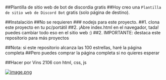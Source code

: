 ##Plantilla de sitio web de bot de discordia gratis
##Hoy creo una `Plantilla de sitio web de Discord Bot` gratis (solo página de destino).

##Instalación
##No se requieren ### nodejs para este proyecto.
 ##1. clona este proyecto en tu pc/portátil
 ##2. ¡Abre index.html en el navegador, tada! puedes cambiar todo eso en el sitio web :)
 ##2. IMPORTANTE: destaca este repositorio para más proyectos


 ##Nota: si este repositorio alcanza las 100 estrellas, haré la página completa
 ##Pero puedes comprar la página completa si no quieres esperar

 ##Hacer por Vins 2106 con html, css, js
 
 [![image.png](https://i.postimg.cc/Gm02Mfcf/image.png)](https://postimg.cc/563bynQ5)
